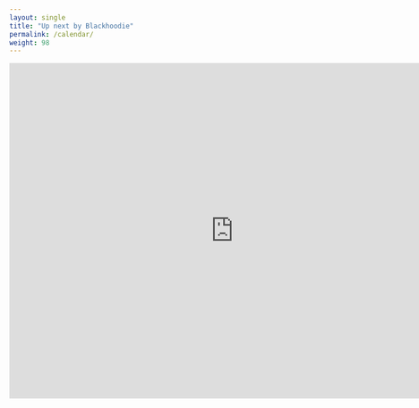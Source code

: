 ```yaml
---
layout: single
title: "Up next by Blackhoodie"
permalink: /calendar/
weight: 98
---
```


<iframe src="https://calendar.google.com/calendar/embed?height=600&amp;wkst=1&amp;bgcolor=%23ffffff&amp;ctz=Europe%2FBerlin&amp;src=YmFyYmllYXVnbGVuZEBnbWFpbC5jb20&amp;color=%238E24AA&amp;showTitle=0&amp;showNav=0&amp;showPrint=0&amp;showTabs=0&amp;showCalendars=0&amp;title=Blackhoodie" style="border-width:0" width="800" height="600" frameborder="0" scrolling="no"></iframe>